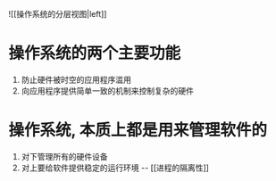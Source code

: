 ![[操作系统的分层视图|left]]


# 操作系统的两个主要功能
1. 防止硬件被时空的应用程序滥用
2. 向应用程序提供简单一致的机制来控制复杂的硬件

# 操作系统, 本质上都是用来管理软件的
1. 对下管理所有的硬件设备
2. 对上要给软件提供稳定的运行环境 -- [[进程的隔离性]]

